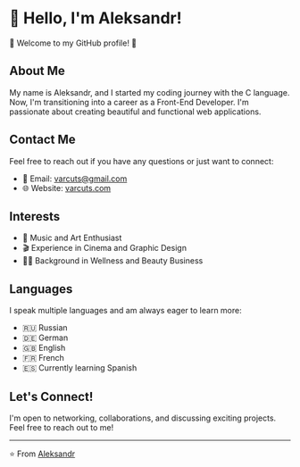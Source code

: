 # 👋 Hello, I'm Aleksandr!

🎉 Welcome to my GitHub profile! 🎉

## About Me
My name is Aleksandr, and I started my coding journey with the C language.
Now, I'm transitioning into a career as a Front-End Developer.
I'm passionate about creating beautiful and functional web applications.

## Contact Me
Feel free to reach out if you have any questions or just want to connect:
- 📧 Email: [varcuts@gmail.com](mailto:varcuts@gmail.com)
- 🌐 Website: [varcuts.com](http://varcuts.com)

## Interests
- 🎵 Music and Art Enthusiast
- 🎬 Experience in Cinema and Graphic Design
- 💆‍♂️ Background in Wellness and Beauty Business

## Languages
I speak multiple languages and am always eager to learn more:
- 🇷🇺 Russian
- 🇩🇪 German
- 🇬🇧 English
- 🇫🇷 French
- 🇪🇸 Currently learning Spanish

## Let's Connect!
I'm open to networking, collaborations, and discussing exciting projects. Feel free to reach out to me!

---

⭐️ From [Aleksandr](http://varcuts.com)
